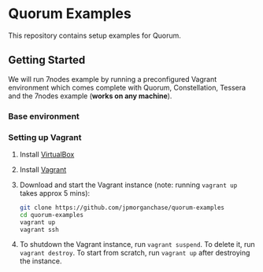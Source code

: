 # Quorum Examples

This repository contains setup examples for Quorum.

## Getting Started
We will run 7nodes example by running a preconfigured Vagrant environment which comes complete with Quorum, Constellation, Tessera and the 7nodes example (__works on any machine__).

### Base environment


### Setting up Vagrant
1. Install [VirtualBox](https://www.virtualbox.org/wiki/Downloads)
2. Install [Vagrant](https://www.vagrantup.com/downloads.html)
3. Download and start the Vagrant instance (note: running `vagrant up` takes approx 5 mins):

    ```sh
    git clone https://github.com/jpmorganchase/quorum-examples
    cd quorum-examples
    vagrant up
    vagrant ssh
    ```

4. To shutdown the Vagrant instance, run `vagrant suspend`. To delete it, run
   `vagrant destroy`. To start from scratch, run `vagrant up` after destroying the
   instance.

